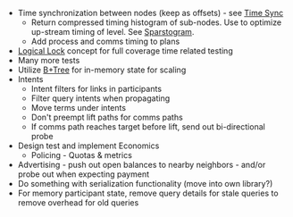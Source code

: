 * Time synchronization between nodes (keep as offsets) - see [Time Sync](time-sync.md)
  * Return compressed timing histogram of sub-nodes.  Use to optimize up-stream timing of level.  See [Sparstogram](https://github.com/Digithought/Sparstogram).
  * Add process and comms timing to plans
* [Logical Lock](logical-clock.md) concept for full coverage time related testing
* Many more tests
* Utilize [B+Tree](https://github.com/Digithought/Digitree) for in-memory state for scaling
* Intents
  * Intent filters for links in participants
  * Filter query intents when propagating
  * Move terms under intents
  * Don't preempt lift paths for comms paths
  * If comms path reaches target before lift, send out bi-directional probe
* Design test and implement Economics
  * Policing - Quotas & metrics
* Advertising - push out open balances to nearby neighbors - and/or probe out when expecting payment
* Do something with serialization functionality (move into own library?)
* For memory participant state, remove query details for stale queries to remove overhead for old queries
